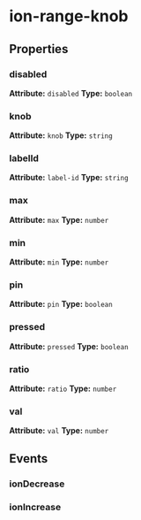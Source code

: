 ---
---
# ion-range-knob



<h2>Properties</h2> 

<dl>
<dt>
<h3>disabled</h3> 
<strong>Attribute:</strong>  <code>disabled</code>
<strong>Type:</strong> <code>boolean</code>
</dt>
<dd></dd>

<dt>
<h3>knob</h3> 
<strong>Attribute:</strong>  <code>knob</code>
<strong>Type:</strong> <code>string</code>
</dt>
<dd></dd>

<dt>
<h3>labelId</h3> 
<strong>Attribute:</strong>  <code>label-id</code>
<strong>Type:</strong> <code>string</code>
</dt>
<dd></dd>

<dt>
<h3>max</h3> 
<strong>Attribute:</strong>  <code>max</code>
<strong>Type:</strong> <code>number</code>
</dt>
<dd></dd>

<dt>
<h3>min</h3> 
<strong>Attribute:</strong>  <code>min</code>
<strong>Type:</strong> <code>number</code>
</dt>
<dd></dd>

<dt>
<h3>pin</h3> 
<strong>Attribute:</strong>  <code>pin</code>
<strong>Type:</strong> <code>boolean</code>
</dt>
<dd></dd>

<dt>
<h3>pressed</h3> 
<strong>Attribute:</strong>  <code>pressed</code>
<strong>Type:</strong> <code>boolean</code>
</dt>
<dd></dd>

<dt>
<h3>ratio</h3> 
<strong>Attribute:</strong>  <code>ratio</code>
<strong>Type:</strong> <code>number</code>
</dt>
<dd></dd>

<dt>
<h3>val</h3> 
<strong>Attribute:</strong>  <code>val</code>
<strong>Type:</strong> <code>number</code>
</dt>
<dd></dd>

</dl>


<h2>Events</h2>

<dl><dt>
<h3>ionDecrease</h3></dt>
<dd></dd>

<dt>
<h3>ionIncrease</h3></dt>
<dd></dd>

</dl>


